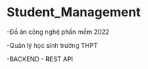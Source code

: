 # Student_Management

<p>-Đồ án công nghệ phần mềm 2022<p>
<p>-Quản lý học sinh trường THPT<p>
<p>-BACKEND - REST API<p>
